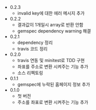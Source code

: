 * 0.2.3
    * invalid key에 대한 에러 메시지 추가
* 0.2.2
    * 결과값이 1개일시 array로 반환 안함
    * gemspec dependency warning 해결
* 0.2.1
    * dependency 정리
    * travis 코드 정리
* 0.2.0
    * travis 연동 및 minitest로 TDD 구현
    * 좌표를 주소로 변환 시켜주는 기능 추가
    * 소스 리펙토링
* 0.1.1
    * gemspec에 누락된 홈페이지 정보 추가
* 0.1.0
    * 첫 버전
    * 주소를 좌표로 변환 시켜주는 기능 추가
